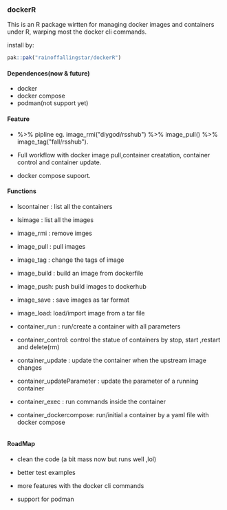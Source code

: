### dockerR

This is an R package wirtten for managing docker images and containers under R, warping most the docker cli commands.

install by:

``` R
pak::pak("rainoffallingstar/dockerR")
```

#### Dependences(now & future)

-   docker
-   docker compose
-   podman(not support yet)

#### Feature

-   %\>% pipline eg. image_rmi("diygod/rsshub") %\>% image_pull() %\>% image_tag("fall/rsshub").

-   Full workflow with docker image pull,container creatation, container control and container update.

-   docker compose supoort.

#### Functions

-   lscontainer : list all the containers

-   lsimage : list all the images

-   image_rmi : remove imges

-   image_pull : pull images

-   image_tag : change the tags of image

-   image_build : build an image from dockerfile

-   image_push: push build images to dockerhub

-   image_save : save images as tar format

-   image_load: load/import image from a tar file

-   container_run : run/create a container with all parameters

-   container_control: control the statue of containers by stop, start ,restart and delete(rm)

-   container_update : update the container when the upstream image changes

-   container_updateParameter : update the parameter of a running container

-   container_exec : run commands inside the container

-   container_dockercompose: run/initial a container by a yaml file with docker compose

    ```         
    ```

#### RoadMap

-   clean the code (a bit mass now but runs well ,lol)

-   better test examples

-   more features with the docker cli commands

-   support for podman
